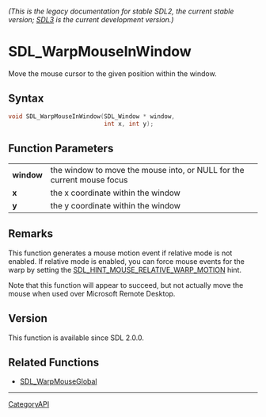 ###### (This is the legacy documentation for stable SDL2, the current stable version; [SDL3](https://wiki.libsdl.org/SDL3/) is the current development version.)
# SDL_WarpMouseInWindow

Move the mouse cursor to the given position within the window.

## Syntax

```c
void SDL_WarpMouseInWindow(SDL_Window * window,
                           int x, int y);

```

## Function Parameters

|                |                                                                        |
| -------------- | ---------------------------------------------------------------------- |
| **window**     | the window to move the mouse into, or NULL for the current mouse focus |
| **x**          | the x coordinate within the window                                     |
| **y**          | the y coordinate within the window                                     |

## Remarks

This function generates a mouse motion event if relative mode is not
enabled. If relative mode is enabled, you can force mouse events for the
warp by setting the
[SDL_HINT_MOUSE_RELATIVE_WARP_MOTION](SDL_HINT_MOUSE_RELATIVE_WARP_MOTION.md)
hint.

Note that this function will appear to succeed, but not actually move the
mouse when used over Microsoft Remote Desktop.

## Version

This function is available since SDL 2.0.0.

## Related Functions

* [SDL_WarpMouseGlobal](SDL_WarpMouseGlobal.md)

----
[CategoryAPI](CategoryAPI.md)
